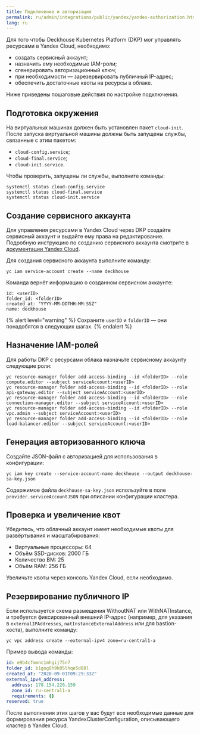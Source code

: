 ```yaml
---
title: Подключение и авторизация
permalink: ru/admin/integrations/public/yandex/yandex-authorization.html
lang: ru
---
```


Для того чтобы Deckhouse Kubernetes Platform (DKP) мог управлять ресурсами в Yandex Cloud, необходимо:

- создать сервисный аккаунт;
- назначить ему необходимые IAM-роли;
- сгенерировать авторизационный ключ;
- при необходимости — зарезервировать публичный IP-адрес;
- обеспечить достаточные квоты на ресурсы в облаке.

Ниже приведены пошаговые действия по настройке подключения.

## Подготовка окружения

На виртуальных машинах должен быть установлен пакет `cloud-init`. После запуска виртуальной машины должны быть запущены службы, связанные с этим пакетом:
- `cloud-config.service`;
- `cloud-final.service`;
- `cloud-init.service`.

Чтобы проверить, запущены ли службы, выполните команды:

```console
systemctl status cloud-config.service
systemctl status cloud-final.service
systemctl status cloud-init.service
```

## Создание сервисного аккаунта

Для управления ресурсами в Yandex Cloud через DKP создайте сервисный аккаунт и выдайте ему права на редактирование.
Подробную инструкцию по созданию сервисного аккаунта смотрите в [документации Yandex Cloud](https://cloud.yandex.com/ru/docs/resource-manager/operations/cloud/set-access-bindings).

Для создания сервисного аккаунта выполните команду:

```console
yc iam service-account create --name deckhouse
```

Команда вернёт информацию о созданном сервисном аккаунте:

```console
id: <userID>
folder_id: <folderID>
created_at: "YYYY-MM-DDTHH:MM:SSZ"
name: deckhouse
```
{% alert level="warning" %}
Сохраните `userID` и `folderID` — они понадобятся в следующих шагах.
{% endalert %}

## Назначение IAM-ролей

Для работы DKP с ресурсами облака назначьте сервисному аккаунту следующие роли:

```console
yc resource-manager folder add-access-binding --id <folderID> --role compute.editor --subject serviceAccount:<userID>
yc resource-manager folder add-access-binding --id <folderID> --role api-gateway.editor --subject serviceAccount:<userID>
yc resource-manager folder add-access-binding --id <folderID> --role connection-manager.editor --subject serviceAccount:<userID>
yc resource-manager folder add-access-binding --id <folderID> --role vpc.admin --subject serviceAccount:<userID>
yc resource-manager folder add-access-binding --id <folderID> --role load-balancer.editor --subject serviceAccount:<userID>
```

## Генерация авторизованного ключа

Создайте JSON-файл с авторизацией для использования в конфигурации:

```console
yc iam key create --service-account-name deckhouse --output deckhouse-sa-key.json
```

Содержимое файла `deckhouse-sa-key.json` используйте в поле `provider.serviceAccountJSON` при описании конфигурации кластера.

## Проверка и увеличение квот

Убедитесь, что облачный аккаунт имеет необходимые квоты для развёртывания и масштабирования:
- Виртуальные процессоры: 64
- Объём SSD-дисков: 2000 ГБ
- Количество ВМ: 25
- Объём RAM: 256 ГБ

Увеличьте квоты через консоль Yandex Cloud, если необходимо.

## Резервирование публичного IP

Если используется схема размещения WithoutNAT или WithNATInstance, и требуется фиксированный внешний IP-адрес (например, для указания в `externalIPAddresses`, `natInstanceExternalAddress` или для bastion-хоста), выполните команду:

```console
yc vpc address create --external-ipv4 zone=ru-central1-a
```

Пример вывода команды:

```yaml
id: e9b4cfmmnc1mhgij75n7
folder_id: b1gog0h9k05lhqe5d88l
created_at: "2020-09-01T09:29:33Z"
external_ipv4_address:
  address: 178.154.226.159
  zone_id: ru-central1-a
  requirements: {}
reserved: true
```

После выполнения этих шагов у вас будут все необходимые данные для формирования ресурса YandexClusterConfiguration, описывающего кластер в Yandex Cloud.
